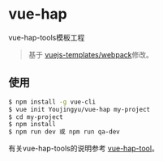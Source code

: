 # vue-hap
vue-hap-tools模板工程  
> 基于 [vuejs-templates/webpack](https://github.com/vuejs-templates/webpack)修改。

## 使用
``` bash
$ npm install -g vue-cli
$ vue init Youjingyu/vue-hap my-project
$ cd my-project
$ npm install
$ npm run dev 或 npm run qa-dev
```

有关vue-hap-tools的说明参考 [vue-hap-tool](https://github.com/Youjingyu/vue-hap-tools)。
